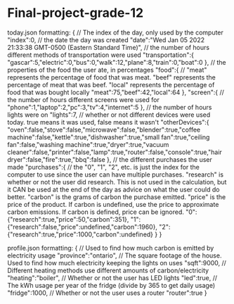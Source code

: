 # Final-project-grade-12

today.json formatting:
{
    // The index of the day, only used by the computer
    "index":0,
    // the date the day was created
    "date":"Wed Jan 05 2022 21:33:38 GMT-0500 (Eastern Standard Time)",
    // the number of hours different methods of transportation were used
    "transportation":{
        "gascar":5,"electric":0,"bus":0,"walk":12,"plane":8,"train":0,"boat":0
        },
    // the properties of the food the user ate, in percentages
    "food":{
        // "meat" represents the percentage of food that was meat. "beef" represents the percentage of meat that was beef. "local" represents the percentage of food that was bought locally
        "meat":75,"beef":42,"local":64
        },
    "screen":{
        // the number of hours different screens were used for
        "phone":1,"laptop":2,"pc":3,"tv":4,"internet":5
        },
    // the number of hours lights were on
    "lights":7,
    // whether or not different devices were used today. true means it was used, false means it wasn't
    "otherDevices":{
        "oven":false,"stove":false,"microwave":false,"blender":true,"coffee machine":false,"kettle":true,"dishwasher":true,"small fan":true,"ceiling fan":false,"washing machine":true,"dryer":true,"vacuum cleaner":false,"printer":false,"lamp":true,"router":false,"console":true,"hair dryer":false,"fire":true,"bbq":false
        },
    // the different purchases the user made
    "purchases":{
        // the "0", "1", "2", etc. is just the index for the computer to use since the user can have multiple purchases. "research" is whether or not the user did research. This is not used in the calculation, but it CAN be used at the end of the day as advice on what the user could do better. "carbon" is the grams of carbon the purchase emitted. "price" is the price of the product. If carbon is undefined, use the price to approximate carbon emissions. If carbon is defined, price can be ignored.
        "0":{"research":true,"price":50,"carbon":351},
        "1":{"research":false,"price":undefined,"carbon":1960},
        "2":{"research":true,"price":1000,"carbon":undefined}
        }
}


profile.json formatting:
{
    // Used to find how much carbon is emitted by electricity usage
    "province":"ontario",
    // The square footage of the house. Used to find how much electricity keeping the lights on uses
    "sqft":9000,
    // Different heating methods use different amounts of carbon/electricity
    "heating":"boiler",
    // Whether or not the user has LED lights
    "led":true,
    // The kWh usage per year of the fridge (divide by 365 to get daily usage)
    "fridge":1000,
    // Whether or not the user uses a router
    "router":true
}